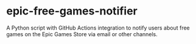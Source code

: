 # epic-free-games-notifier
A Python script with GitHub Actions integration to notify users about free games on the Epic Games Store via email or other channels.
